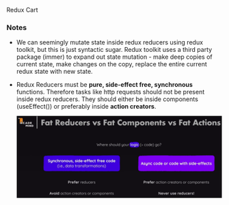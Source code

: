 Redux Cart


### Notes

- We can seemingly mutate state inside redux reducers using redux toolkit, but this is just syntactic sugar. Redux toolkit uses a third party package (immer) to expand out state mutation - make deep copies of current state, make changes on the copy, replace the entire current redux state with new state. 

- Redux Reducers must be **pure, side-effect free, synchronous** functions. Therefore tasks like http requests should not be present inside redux reducers. They should either be inside components (useEffect()) or preferably inside **action creators**.

    ![Where-should-logic-go](./images/where-should-logic-go.png)